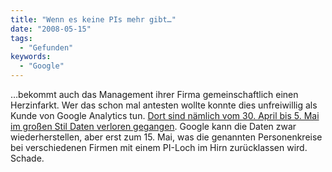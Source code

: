 ```yaml
---
title: "Wenn es keine PIs mehr gibt…"
date: "2008-05-15"
tags:
  - "Gefunden"
keywords:
  - "Google"
---
```


…bekommt auch das Management ihrer Firma gemeinschaftlich einen Herzinfarkt. Wer das schon mal antesten wollte konnte dies unfreiwillig als Kunde von Google Analytics tun. [Dort sind nämlich vom 30. April bis 5. Mai im großen Stil Daten verloren gegangen](http://www.googlewatchblog.de/2008/05/14/analytics-hat-7-tage-lang-daten-verloren--wiederherstellung-laeuft/). Google kann die Daten zwar wiederherstellen, aber erst zum 15. Mai, was die genannten Personenkreise bei verschiedenen Firmen mit einem PI-Loch im Hirn zurücklassen wird. Schade.
